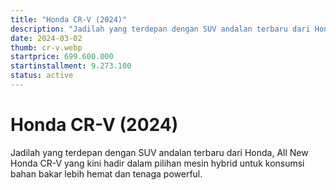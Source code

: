 ```yaml
---
title: "Honda CR-V (2024)"
description: "Jadilah yang terdepan dengan SUV andalan terbaru dari Honda, All New Honda CR-V yang kini hadir dalam pilihan mesin hybrid untuk konsumsi bahan bakar lebih hemat dan tenaga powerful."
date: 2024-03-02
thumb: cr-v.webp
startprice: 699.600.000
startinstallment: 9.273.100
status: active
---
```

# Honda CR-V (2024)

Jadilah yang terdepan dengan SUV andalan terbaru dari Honda, All New Honda CR-V yang kini hadir dalam pilihan mesin hybrid untuk konsumsi bahan bakar lebih hemat dan tenaga powerful.
